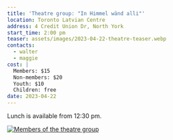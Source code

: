 ```yaml
---
title: 'Theatre group: "In Himmel wänd alli"'
location: Toronto Latvian Centre
address: 4 Credit Union Dr, North York
start_time: 2:00 pm
teaser: assets/images/2023-04-22-theatre-teaser.webp
contacts:
  - walter
  - maggie
cost: |
  Members: $15
  Non-members: $20
  Youth: $10
  Children: free
date: 2023-04-22
---
```


Lunch is available from 12:30 pm.

[![Members of the theatre group][members]][members]

[members]: <{% link assets/images/2023-04-22-theatre-group.webp %}>
